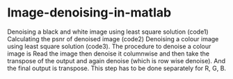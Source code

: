 # Image-denoising-in-matlab
Denoising a black and white image using least square solution (code1)
Calculating the psnr of denoised image (code2)
Denoising a colour image using least square solution (code3).
The procedure to denoise a colour image is Read the image then denoise it columnwise and then take the transpose of the output
and again denoise (which is row wise denoise). And the final output is transpose.
This step has to be done separately for R, G, B.
